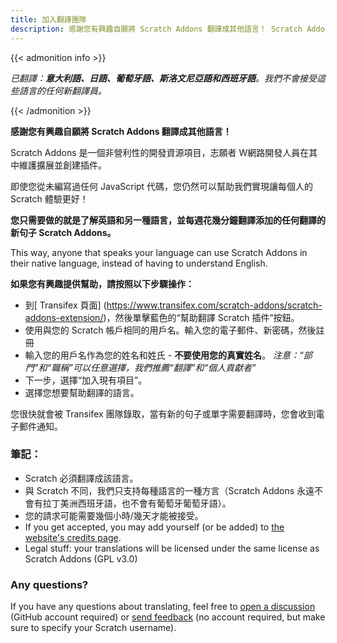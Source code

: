 ```yaml
---
title: 加入翻譯團隊
description: 感謝您有興趣自願將 Scratch Addons 翻譯成其他語言！ Scratch Addons 是一個非營利性的開發資源項目，志願者 網路開發人員在其中維護擴展並創建插件。
---
```


{{< admonition info >}}

_已翻譯：**意大利語、日語、葡萄牙語、斯洛文尼亞語和西班牙語**。我們不會接受這些語言的任何新翻譯員。_

{{< /admonition >}}

**感謝您有興趣自願將 Scratch Addons 翻譯成其他語言！**

Scratch Addons 是一個非營利性的開發資源項目，志願者 W網路開發人員在其中維護擴展並創建插件。

即使您從未編寫過任何 JavaScript 代碼，您仍然可以幫助我們實現讓每個人的 Scratch 體驗更好！

**您只需要做的就是了解英語和另一種語言，並每週花幾分鐘翻譯添加的任何翻譯的新句子 Scratch Addons。**

This way, anyone that speaks your language can use Scratch Addons in their native language, instead of having to understand English.

**如果您有興趣提供幫助，請按照以下步驟操作：**

- 到[ Transifex 頁面]
(https://www.transifex.com/scratch-addons/scratch-addons-extension/)，然後單擊藍色的“幫助翻譯 Scratch 插件”按鈕。
- 使用與您的 Scratch 帳戶相同的用戶名。輸入您的電子郵件、新密碼，然後註冊
- 輸入您的用戶名作為您的姓名和姓氏 - **不要使用您的真實姓名**。
_注意：“部門”和“職稱”可以任意選擇，我們推薦“翻譯”和“個人貢獻者”_
- 下一步，選擇“加入現有項目”。
- 選擇您想要幫助翻譯的語言。

您很快就會被 Transifex 團隊錄取，當有新的句子或單字需要翻譯時，您會收到電子郵件通知。

### 筆記：

- Scratch 必須翻譯成該語言。
- 與 Scratch 不同，我們只支持每種語言的一種方言（Scratch Addons 永遠不會有拉丁美洲西班牙語，也不會有葡萄牙葡萄牙語）。
- 您的請求可能需要幾個小時/幾天才能被接受。
- If you get accepted, you may add yourself (or be added) to [the website's credits page](/credits).
- Legal stuff: your translations will be licensed under the same license as Scratch Addons (GPL v3.0)

### Any questions?

If you have any questions about translating, feel free to [open a discussion](https://github.com/ScratchAddons/ScratchAddons/discussions) (GitHub account required) or [send feedback](/feedback) (no account required, but make sure to specify your Scratch username).
